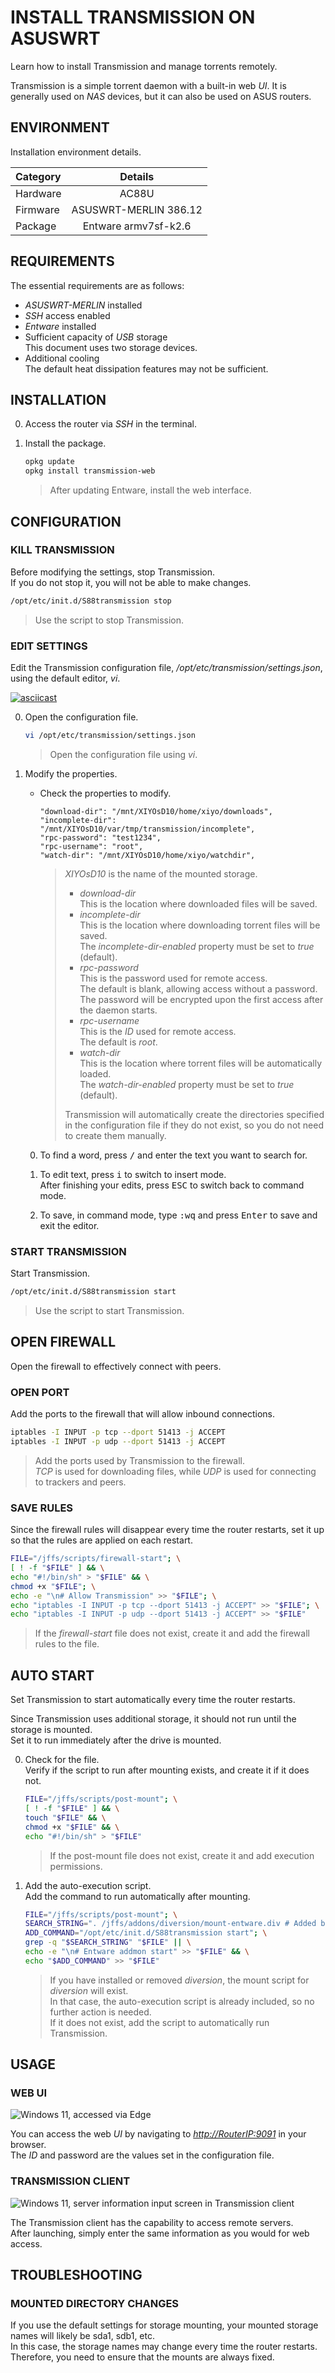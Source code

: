 # INSTALL TRANSMISSION ON ASUSWRT

Learn how to install Transmission and manage torrents remotely.

Transmission is a simple torrent daemon with a built-in web *UI*. It is generally used on *NAS* devices, but it can also be used on ASUS routers.

## ENVIRONMENT

Installation environment details.

| Category  |         Details         |
| :------- | :-------------------: |
| Hardware |         AC88U         |
| Firmware | ASUSWRT-MERLIN 386.12 |
| Package  |  Entware armv7sf-k2.6 |

## REQUIREMENTS

The essential requirements are as follows:

- *ASUSWRT-MERLIN* installed
- *SSH* access enabled
- *Entware* installed
- Sufficient capacity of *USB* storage \
  This document uses two storage devices.
- Additional cooling \
  The default heat dissipation features may not be sufficient.

<!--
## OPTIONALS

As an optional step, install to conveniently edit files in *VS Code*.

- Client
    - Install *VS Code* \
        This is required to use *SSH FS*.
        - Install *SSH FS* \
            This is an extension for *VS Code* to edit and manage files on the router.
- Router
    - Install *SFTP* \
        This is required to use *SSH FS* in *VS Code*. -->

## INSTALLATION

0. Access the router via *SSH* in the terminal.
1. Install the package.

   ```bash
   opkg update
   opkg install transmission-web
   ```

   > After updating Entware, install the web interface.

## CONFIGURATION

### KILL TRANSMISSION

Before modifying the settings, stop Transmission. \
If you do not stop it, you will not be able to make changes.

```bash
/opt/etc/init.d/S88transmission stop
```

> Use the script to stop Transmission.

### EDIT SETTINGS

Edit the Transmission configuration file, */opt/etc/transmission/settings.json*, using the default editor, *vi*.

[![asciicast](https://asciinema.xiyo.dev/a/34.svg)](https://asciinema.xiyo.dev/a/34)

0. Open the configuration file.

   ```bash
   vi /opt/etc/transmission/settings.json
   ```

   > Open the configuration file using *vi*.

1. Modify the properties.

   - Check the properties to modify.

     ```text
     "download-dir": "/mnt/XIYOsD10/home/xiyo/downloads",
     "incomplete-dir": "/mnt/XIYOsD10/var/tmp/transmission/incomplete",
     "rpc-password": "test1234",
     "rpc-username": "root",
     "watch-dir": "/mnt/XIYOsD10/home/xiyo/watchdir",
     ```

     > *XIYOsD10* is the name of the mounted storage.
     >
     > - *download-dir* \
     >   This is the location where downloaded files will be saved.
     > - *incomplete-dir* \
     >   This is the location where downloading torrent files will be saved. \
     >   The *incomplete-dir-enabled* property must be set to *true* (default).
     > - *rpc-password* \
     >   This is the password used for remote access. \
     >   The default is blank, allowing access without a password. \
     >   The password will be encrypted upon the first access after the daemon starts.
     > - *rpc-username* \
     >   This is the *ID* used for remote access. \
     >   The default is *root*.
     > - *watch-dir* \
     >   This is the location where torrent files will be automatically loaded. \
     >   The *watch-dir-enabled* property must be set to *true* (default).
     >
     > Transmission will automatically create the directories specified in the configuration file if they do not exist, so you do not need to create them manually.

   0. To find a word, press <kbd>/</kbd> and enter the text you want to search for.

   1. To edit text, press <kbd>i</kbd> to switch to insert mode. \
      After finishing your edits, press <kbd>ESC</kbd> to switch back to command mode.

   2. To save, in command mode, type <kbd>:wq</kbd> and press <kbd>Enter</kbd> to save and exit the editor.

### START TRANSMISSION

Start Transmission.

```bash
/opt/etc/init.d/S88transmission start
```

> Use the script to start Transmission.

## OPEN FIREWALL

Open the firewall to effectively connect with peers.

### OPEN PORT

Add the ports to the firewall that will allow inbound connections.

```bash
iptables -I INPUT -p tcp --dport 51413 -j ACCEPT
iptables -I INPUT -p udp --dport 51413 -j ACCEPT
```

> Add the ports used by Transmission to the firewall. \
> *TCP* is used for downloading files, while *UDP* is used for connecting to trackers and peers.

### SAVE RULES

Since the firewall rules will disappear every time the router restarts, set it up so that the rules are applied on each restart.

```bash
FILE="/jffs/scripts/firewall-start"; \
[ ! -f "$FILE" ] && \
echo "#!/bin/sh" > "$FILE" && \
chmod +x "$FILE"; \
echo -e "\n# Allow Transmission" >> "$FILE"; \
echo "iptables -I INPUT -p tcp --dport 51413 -j ACCEPT" >> "$FILE"; \
echo "iptables -I INPUT -p udp --dport 51413 -j ACCEPT" >> "$FILE"
```

> If the *firewall-start* file does not exist, create it and add the firewall rules to the file.

## AUTO START

Set Transmission to start automatically every time the router restarts.

Since Transmission uses additional storage, it should not run until the storage is mounted. \
Set it to run immediately after the drive is mounted.

0. Check for the file. \
   Verify if the script to run after mounting exists, and create it if it does not.

   ```bash
   FILE="/jffs/scripts/post-mount"; \
   [ ! -f "$FILE" ] && \
   touch "$FILE" && \
   chmod +x "$FILE" && \
   echo "#!/bin/sh" > "$FILE"
   ```

   > If the post-mount file does not exist, create it and add execution permissions.

1. Add the auto-execution script. \
   Add the command to run automatically after mounting.

   ```bash
   FILE="/jffs/scripts/post-mount"; \
   SEARCH_STRING=". /jffs/addons/diversion/mount-entware.div # Added by amtm"; \
   ADD_COMMAND="/opt/etc/init.d/S88transmission start"; \
   grep -q "$SEARCH_STRING" "$FILE" || \
   echo -e "\n# Entware addmon start" >> "$FILE" && \
   echo "$ADD_COMMAND" >> "$FILE"
   ```

   > If you have installed or removed *diversion*, the mount script for *diversion* will exist. \
   > In that case, the auto-execution script is already included, so no further action is needed. \
   > If it does not exist, add the script to automatically run Transmission.

## USAGE

### WEB UI

![Windows 11, accessed via Edge](/static/resources/2023-11-12-22-17-45.png)

You can access the web *UI* by navigating to *<http://RouterIP:9091>* in your browser. \
The *ID* and password are the values set in the configuration file.

### TRANSMISSION CLIENT

![Windows 11, server information input screen in Transmission client](/static/resources/2023-11-12-21-28-02.png)

The Transmission client has the capability to access remote servers. \
After launching, simply enter the same information as you would for web access.

## TROUBLESHOOTING

### MOUNTED DIRECTORY CHANGES

If you use the default settings for storage mounting, your mounted storage names will likely be sda1, sdb1, etc. \
In this case, the storage names may change every time the router restarts. Therefore, you need to ensure that the mounts are always fixed.

